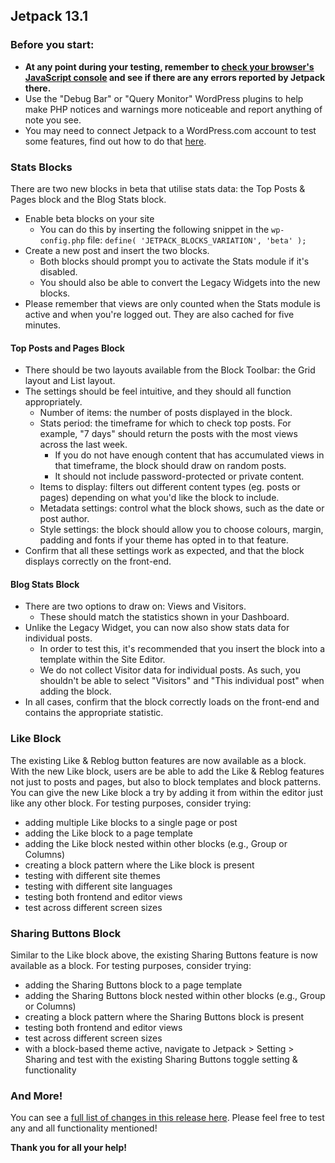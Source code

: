 ## Jetpack 13.1

### Before you start:

- **At any point during your testing, remember to [check your browser's JavaScript console](https://wordpress.org/support/article/using-your-browser-to-diagnose-javascript-errors/#step-3-diagnosis) and see if there are any errors reported by Jetpack there.**
- Use the "Debug Bar" or "Query Monitor" WordPress plugins to help make PHP notices and warnings more noticeable and report anything of note you see.
- You may need to connect Jetpack to a WordPress.com account to test some features, find out how to do that [here](https://jetpack.com/support/getting-started-with-jetpack/).

### Stats Blocks

There are two new blocks in beta that utilise stats data: the Top Posts & Pages block and the Blog Stats block.

- Enable beta blocks on your site
  - You can do this by inserting the following snippet in the `wp-config.php` file: `define( 'JETPACK_BLOCKS_VARIATION', 'beta' );`
- Create a new post and insert the two blocks.
  - Both blocks should prompt you to activate the Stats module if it's disabled.
  - You should also be able to convert the Legacy Widgets into the new blocks.
- Please remember that views are only counted when the Stats module is active and when you're logged out. They are also cached for five minutes.

#### Top Posts and Pages Block

- There should be two layouts available from the Block Toolbar: the Grid layout and List layout.
- The settings should be feel intuitive, and they should all function appropriately.
  - Number of items: the number of posts displayed in the block.
  - Stats period: the timeframe for which to check top posts. For example, "7 days" should return the posts with the most views across the last week.
    - If you do not have enough content that has accumulated views in that timeframe, the block should draw on random posts.
    - It should not include password-protected or private content.
  - Items to display: filters out different content types (eg. posts or pages) depending on what you'd like the block to include.
  - Metadata settings: control what the block shows, such as the date or post author.
  - Style settings: the block should allow you to choose colours, margin, padding and fonts if your theme has opted in to that feature.
- Confirm that all these settings work as expected, and that the block displays correctly on the front-end.

#### Blog Stats Block

- There are two options to draw on: Views and Visitors.
  - These should match the statistics shown in your Dashboard.
- Unlike the Legacy Widget, you can now also show stats data for individual posts.
  - In order to test this, it's recommended that you insert the block into a template within the Site Editor.
  - We do not collect Visitor data for individual posts. As such, you shouldn't be able to select "Visitors" and "This individual post" when adding the block.
- In all cases, confirm that the block correctly loads on the front-end and contains the appropriate statistic.

### Like Block 

The existing Like & Reblog button features are now available as a block. With the new Like block, users are be able to add the Like & Reblog features not just to posts and pages, but also to block templates and block patterns. You can give the new Like block a try by adding it from within the editor just like any other block. For testing purposes, consider trying:

- adding multiple Like blocks to a single page or post
- adding the Like block to a page template
- adding the Like block nested within other blocks (e.g., Group or Columns)
- creating a block pattern where the Like block is present
- testing with different site themes
- testing with different site languages
- testing both frontend and editor views
- test across different screen sizes

### Sharing Buttons Block

Similar to the Like block above, the existing Sharing Buttons feature is now available as a block. For testing purposes, consider trying:

- adding the Sharing Buttons block to a page template
- adding the Sharing Buttons block nested within other blocks (e.g., Group or Columns)
- creating a block pattern where the Sharing Buttons block is present
- testing both frontend and editor views
- test across different screen sizes
- with a block-based theme active, navigate to Jetpack > Setting > Sharing and test with the existing Sharing Buttons toggle setting & functionality

### And More!

You can see a [full list of changes in this release here](https://github.com/Automattic/jetpack-production/blob/trunk/CHANGELOG.md). Please feel free to test any and all functionality mentioned!

**Thank you for all your help!**

